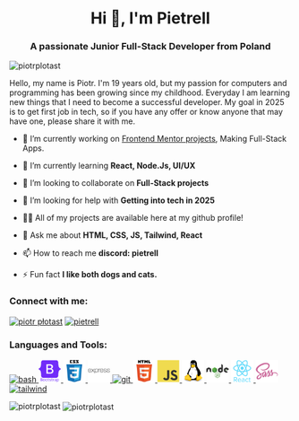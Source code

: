 <h1 align="center">Hi 👋, I'm Pietrell</h1>
<h3 align="center">A passionate Junior Full-Stack Developer from Poland</h3>

<p align="left"> <img src="https://komarev.com/ghpvc/?username=piotrplotast&label=Profile%20views&color=0e75b6&style=flat" alt="piotrplotast" /> </p>

Hello, my name is Piotr. I'm 19 years old, but my passion for computers and programming has been growing since my childhood. Everyday I am learning new things that I need to become a successful developer. My goal in 2025 is to get first job in tech, so if you have any offer or know anyone that may have one, please share it with me. 

- 🔭 I’m currently working on [Frontend Mentor projects](https://www.frontendmentor.io/profile/PiotrPlotast), Making Full-Stack Apps.

- 🌱 I’m currently learning **React, Node.Js, UI/UX**

- 👯 I’m looking to collaborate on **Full-Stack projects**

- 🤝 I’m looking for help with **Getting into tech in 2025**

- 👨‍💻 All of my projects are available here at my github profile!

- 💬 Ask me about **HTML, CSS, JS, Tailwind, React**

- 📫 How to reach me **discord: pietrell**
 
- ⚡ Fun fact **I like both dogs and cats.**

<h3 align="left">Connect with me:</h3>
<p align="left">
<a href="https://linkedin.com/in/piotr płotast" target="blank"><img align="center" src="https://raw.githubusercontent.com/rahuldkjain/github-profile-readme-generator/master/src/images/icons/Social/linked-in-alt.svg" alt="piotr płotast" height="30" width="40" /></a>
<a href="https://discord.gg/pietrell" target="blank"><img align="center" src="https://raw.githubusercontent.com/rahuldkjain/github-profile-readme-generator/master/src/images/icons/Social/discord.svg" alt="pietrell" height="30" width="40" /></a>
</p>

<h3 align="left">Languages and Tools:</h3>
<p align="left"> <a href="https://www.gnu.org/software/bash/" target="_blank" rel="noreferrer"> <img src="https://www.vectorlogo.zone/logos/gnu_bash/gnu_bash-icon.svg" alt="bash" width="40" height="40"/> </a> <a href="https://getbootstrap.com" target="_blank" rel="noreferrer"> <img src="https://raw.githubusercontent.com/devicons/devicon/master/icons/bootstrap/bootstrap-plain-wordmark.svg" alt="bootstrap" width="40" height="40"/> </a> <a href="https://www.w3schools.com/css/" target="_blank" rel="noreferrer"> <img src="https://raw.githubusercontent.com/devicons/devicon/master/icons/css3/css3-original-wordmark.svg" alt="css3" width="40" height="40"/> </a> <a href="https://expressjs.com" target="_blank" rel="noreferrer"> <img src="https://raw.githubusercontent.com/devicons/devicon/master/icons/express/express-original-wordmark.svg" alt="express" width="40" height="40"/> </a> <a href="https://git-scm.com/" target="_blank" rel="noreferrer"> <img src="https://www.vectorlogo.zone/logos/git-scm/git-scm-icon.svg" alt="git" width="40" height="40"/> </a> <a href="https://www.w3.org/html/" target="_blank" rel="noreferrer"> <img src="https://raw.githubusercontent.com/devicons/devicon/master/icons/html5/html5-original-wordmark.svg" alt="html5" width="40" height="40"/> </a> <a href="https://developer.mozilla.org/en-US/docs/Web/JavaScript" target="_blank" rel="noreferrer"> <img src="https://raw.githubusercontent.com/devicons/devicon/master/icons/javascript/javascript-original.svg" alt="javascript" width="40" height="40"/> </a> <a href="https://www.linux.org/" target="_blank" rel="noreferrer"> <img src="https://raw.githubusercontent.com/devicons/devicon/master/icons/linux/linux-original.svg" alt="linux" width="40" height="40"/> </a> <a href="https://nodejs.org" target="_blank" rel="noreferrer"> <img src="https://raw.githubusercontent.com/devicons/devicon/master/icons/nodejs/nodejs-original-wordmark.svg" alt="nodejs" width="40" height="40"/> </a> <a href="https://reactjs.org/" target="_blank" rel="noreferrer"> <img src="https://raw.githubusercontent.com/devicons/devicon/master/icons/react/react-original-wordmark.svg" alt="react" width="40" height="40"/> </a> <a href="https://sass-lang.com" target="_blank" rel="noreferrer"> <img src="https://raw.githubusercontent.com/devicons/devicon/master/icons/sass/sass-original.svg" alt="sass" width="40" height="40"/> </a> <a href="https://tailwindcss.com/" target="_blank" rel="noreferrer"> <img src="https://www.vectorlogo.zone/logos/tailwindcss/tailwindcss-icon.svg" alt="tailwind" width="40" height="40"/> </a> </p>

<p><img align="left" src="https://github-readme-stats.vercel.app/api/top-langs?username=piotrplotast&show_icons=true&locale=en&layout=compact" alt="piotrplotast" /></p>

<p>&nbsp;<img align="center" src="https://github-readme-stats.vercel.app/api?username=piotrplotast&show_icons=true&locale=en" alt="piotrplotast" /></p>

